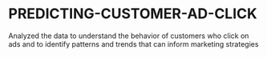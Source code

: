 # PREDICTING-CUSTOMER-AD-CLICK
Analyzed the data to understand the behavior of customers who click on ads and to identify patterns and trends that can inform marketing strategies
